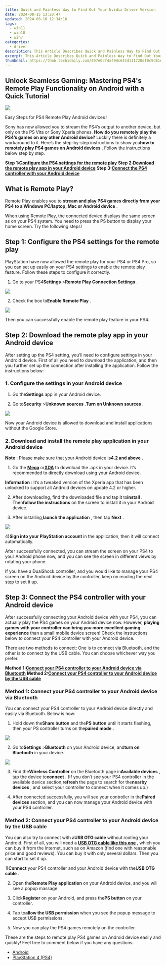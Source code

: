 ```yaml
---
title: Quick and Painless Way to Find Out Your Nvidia Driver Version
date: 2024-08-15 13:20:47
updated: 2024-08-16 12:34:18
tags:
  - win11
  - win10
  - win7
categories:
  - driver
description: This Article Describes Quick and Painless Way to Find Out Your Nvidia Driver Version
excerpt: This Article Describes Quick and Painless Way to Find Out Your Nvidia Driver Version
thumbnail: https://thmb.techidaily.com/497e0cf4a494c643d111720df0c9d81e356ffb4889a6eb2b11c281fd2cb5d878.jpg
---
```


## Unlock Seamless Gaming: Mastering PS4's Remote Play Functionality on Android with a Quick Tutorial

![](https://images.drivereasy.com/wp-content/uploads/2018/01/TIM??20180116152117.png)

Easy Steps for PS4 Remote Play Android devices !

 Sony has now allowed you to stream the PS4’s output to another device, but only on the PS Vita or Sony Xperia phones. **How do you remotely play the PS4’s games on any other Android device?** Luckily there is definitely a workaround to it. Here’s the step-by-step instructions to show you**how to remotely play PS4 games on Android devices** . Follow the instructions below step by step.

 **Step 1:[Configure the PS4 settings for the remote play](https://tools.techidaily.com/drivereasy/download/)**
 **Step 2:[Download the remote play app in your Android device](https://tools.techidaily.com/drivereasy/download/)**
 **Step 3:[Connect the PS4 controller with your Android device](https://tools.techidaily.com/drivereasy/download/)**

## **What is Remote Play?**

 Remote Play enables you to **stream and play PS4 games directly from your PS4 to a Windows PC/laptop, Mac or Android device** .

 When using Remote Play, the connected device displays the same screen as on your PS4 system. You need to press the PS button to display your home screen. Try the following steps!

## **Step 1: Configure the PS4 settings for the remote play**

 PlayStation have now allowed the remote play for your PS4 or PS4 Pro, so you can set up easily on your PS4 settings to enable the remote play feature. Follow these steps to configure it correctly.

 1) Go to your PS4**Settings** \>**Remote Play Connection Settings** .

![](https://images.drivereasy.com/wp-content/uploads/2018/01/img_5a5d9991ede53.jpg)

 2) Check the box to**Enable Remote Play** .

![](https://images.drivereasy.com/wp-content/uploads/2018/01/img_5a5d99baced20.jpg)

Then you can successfully enable the remote play feature in your PS4.

## **Step 2: Download the remote play app in your Android device**

 After setting up the PS4 setting, you’ll need to configure settings in your Android device. First of all you need to download the application, and then you further set up the connection after installing the application. Follow the instructions below:

### 1\. Configure the settings in your Android device

 1) Go the**Settings** app in your Android device.

 2) Go to**Security** \>**Unknown sources** .**Turn on Unknown sources** .

![](https://images.drivereasy.com/wp-content/uploads/2018/01/img_5a5d6be6294fc.jpg)

 Now your Android device is allowed to download and install applications without the Google Store.

### 2\. Download and install the remote play application in your Android device

**Note** : Please make sure that your Android device is**4.2 and above** .

 1) Go the **[Mega](https://mega.nz/#!3JQGgCyQ!r866HI4PkoNKPK5jNhrFKzwSbkl8M%5FmeGPIQjVtVPI0)**  or[**XDA**](https://forum.xda-developers.com/android/apps-games/ps4-remote-play-android-thread-t3068225) to download the .apk in your device. It’s recommended to directly download using your Android device.

**Information** : It’s a tweaked version of the Xperia app that has been unlocked to support all Android devices on update 4.2 or higher.

 2) After downloading, find the downloaded file and tap it to**install** . Then**follow the instructions** on the screen to install it in your Android device.

 3) After installing,**launch the application** , then tap **Next** .

![](https://images.drivereasy.com/wp-content/uploads/2018/01/img_5a5d6a5c0e1b0.jpg)

 4)**Sign into your PlayStation account** in the application, then it will connect automatically.

 After successfully connected, you can stream the screen on your PS4 to your Android phone now, and you can see the screen in different views by rotating your phone.

 If you have a DualShock controller, and you would like to manage your PS4 screen on the Android device by the controller, keep on reading the next step to set it up.

## **Step 3: Connect the PS4 controller with your Android device**

 After successfully connecting your Android device with your PS4, you can actually play the PS4 games on your Android device now. However, **playing games with your controller can bring you more excellent gaming experience** than a small mobile device screen! Check the instructions below to connect your PS4 controller with your Android device.

 There are two methods to connect: One is to connect via Bluetooth, and the other is to connect by the USB cable. You can choose whichever way you prefer.

 **Method 1:[Connect your PS4 controller to your Android device via Bluetooth](https://tools.techidaily.com/drivereasy/download/)**
 **Method 2:[Connect your PS4 controller to your Android device by the USB cable](https://tools.techidaily.com/drivereasy/download/)**

### Method 1: Connect your PS4 controller to your Android device via Bluetooth

 You can connect your PS4 controller to your Android device directly and easily via Bluetooth. Below is how:

 1) Hold down the**Share button** and the**PS button** until it starts flashing, then your PS controller turns on the**paired mode** .

![](https://images.drivereasy.com/wp-content/uploads/2018/01/img_5a4f4bd79face.jpg)

 2) Go to**Settings** \>**Bluetooth** on your Android device, and**turn on Bluetooth** in your device.

![](https://images.drivereasy.com/wp-content/uploads/2018/01/img_5a5dae28187b1.jpg)

 3) Find the**Wireless Controller** on the Bluetooth page in**Available devices** , tap the device to**connect** . (If you don’t see your PS4 controller in the available device section,**refresh** the page to search for the**nearby devices** , and select your controller to connect when it comes up.)

 4) After connected successfully, you will see your controller in the**Paired devices** section, and you can now manage your Android device with your PS4 controller.

### Method 2: Connect your PS4 controller to your Android device by the USB cable

 You can also try to connect with a**USB OTG cable** without rooting your Android. First of all, you will need a **[USB OTG cable like this one](https://www.amazon.com/UGREEN-Adapter-Samsung-Controller-Android/dp/B00N9S9Z0G/?tag=easeware-lillianlai-20)**  , which you can buy it from the Internet, such as on Amazon (find one with reasonable price and good reviews). You can buy it with only several dollars. Then you can start to set it up.

 1)**Connect** your PS4 controller and your Android device with the**USB OTG cable** .

 2) Open the**Remote Play application** on your Android device, and you will see a popup massage

 3) Click**Register** on your Android, and press the**PS button** on your controller.

 4) Tap to**allow the USB permission** when you see the popup message to accept USB permissions.

 5) Now you can play the PS4 games remotely on the controller.

 These are the steps to remote play PS4 games on Android device easily and quickly! Feel free to comment below if you have any questions.

* [Android](https://tools.techidaily.com/drivereasy/download/)
* [PlayStation 4 (PS4)](https://www.drivereasy.com/tag-search/?tagId=180)

<ins class="adsbygoogle"
     style="display:block"
     data-ad-format="autorelaxed"
     data-ad-client="ca-pub-7571918770474297"
     data-ad-slot="1223367746"></ins>



<ins class="adsbygoogle"
     style="display:block"
     data-ad-client="ca-pub-7571918770474297"
     data-ad-slot="8358498916"
     data-ad-format="auto"
     data-full-width-responsive="true"></ins>
